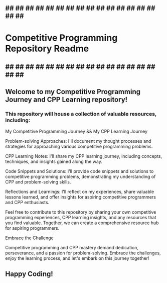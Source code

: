 ## ## ## ## ## ## ## ## ## ## ## ## ## ## ## ## ## ## ##
# Competitive Programming Repository Readme
## ## ## ## ## ## ## ## ## ## ## ## ## ## ## ## ## ## ##
## Welcome to my Competitive Programming Journey and CPP Learning repository!


### This repository will house a collection of valuable resources, including:

My Competitive Programming Journey && My CPP Learning Journey

Problem-solving Approaches: I'll document my thought processes and strategies for approaching various competitive programming problems.

CPP Learning Notes: I'll share my CPP learning journey, including concepts, techniques, and insights gained along the way.

Code Snippets and Solutions: I'll provide code snippets and solutions to competitive programming problems, demonstrating my understanding of CPP and problem-solving skills.

Reflections and Learnings: I'll reflect on my experiences, share valuable lessons learned, and offer insights for aspiring competitive programmers and CPP enthusiasts.



Feel free to contribute to this repository by sharing your own competitive programming experiences, CPP learning insights, and any resources that you find valuable. Together, we can create a comprehensive resource hub for aspiring programmers.

Embrace the Challenge

Competitive programming and CPP mastery demand dedication, perseverance, and a passion for problem-solving. Embrace the challenges, enjoy the learning process, and let's embark on this journey together!

## Happy Coding!
